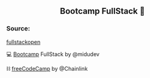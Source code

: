 <h2 align="center"> Bootcamp FullStack </b> 💛</h2>

### Source: 
[fullstackopen](https://fullstackopen.com/)

💻 [Bootcamp](https://www.youtube.com/playlist?list=PLV8x_i1fqBw0Kn_fBIZTa3wS_VZAqddX7) FullStack by @midudev

⛓ [freeCodeCamp](https://www.youtube.com/playlist?list=PLVP9aGDn-X0QRGpzjx3av5lDH6msuAeyU) by @Chainlink

